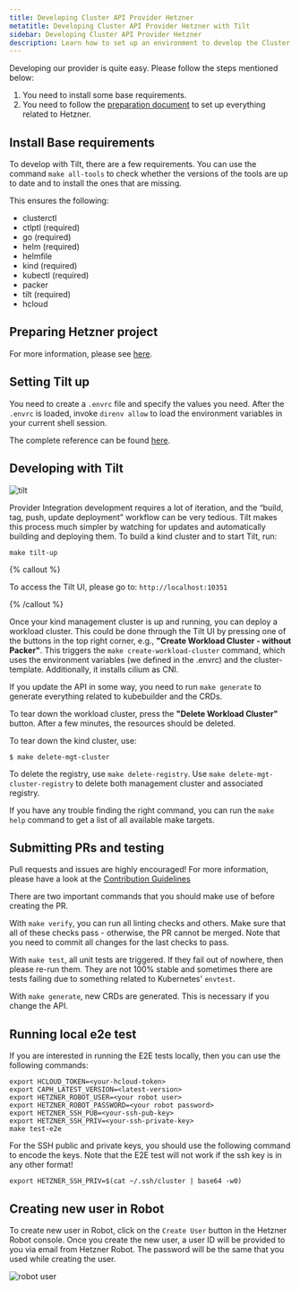 ```yaml
---
title: Developing Cluster API Provider Hetzner
metatitle: Developing Cluster API Provider Hetzner with Tilt
sidebar: Developing Cluster API Provider Hetzner
description: Learn how to set up an environment to develop the Cluster API Provider Hetzner, using Tilt and kind.
---
```


Developing our provider is quite easy. Please follow the steps mentioned below:

1. You need to install some base requirements.
2. You need to follow the [preparation document](/docs/caph/01-getting-started/03-preparation.md) to set up everything related to Hetzner.

## Install Base requirements

To develop with Tilt, there are a few requirements. You can use the command `make all-tools` to check whether the versions of the tools are up to date and to install the ones that are missing.

This ensures the following:

- clusterctl
- ctlptl (required)
- go (required)
- helm (required)
- helmfile
- kind (required)
- kubectl (required)
- packer
- tilt (required)
- hcloud

## Preparing Hetzner project

For more information, please see [here](/docs/caph/01-getting-started/03-preparation.md).

## Setting Tilt up

You need to create a `.envrc` file and specify the values you need. After the `.envrc` is loaded, invoke `direnv allow` to load the environment variables in your current shell session.

The complete reference can be found [here](/docs/caph/04-developers/02-tilt.md).

## Developing with Tilt

![tilt](https://syself.com/images/tilt.png)

Provider Integration development requires a lot of iteration, and the “build, tag, push, update deployment” workflow can be very tedious. Tilt makes this process much simpler by watching for updates and automatically building and deploying them. To build a kind cluster and to start Tilt, run:

```shell
make tilt-up
```

{% callout %}

To access the Tilt UI, please go to: `http://localhost:10351`

{% /callout %}

Once your kind management cluster is up and running, you can deploy a workload cluster. This could be done through the Tilt UI by pressing one of the buttons in the top right corner, e.g., **"Create Workload Cluster - without Packer"**. This triggers the `make create-workload-cluster` command, which uses the environment variables (we defined in the .envrc) and the cluster-template. Additionally, it installs cilium as CNI.

If you update the API in some way, you need to run `make generate` to generate everything related to kubebuilder and the CRDs.

To tear down the workload cluster, press the **"Delete Workload Cluster"** button. After a few minutes, the resources should be deleted.

To tear down the kind cluster, use:

```shell
$ make delete-mgt-cluster
```

To delete the registry, use `make delete-registry`. Use `make delete-mgt-cluster-registry` to delete both management cluster and associated registry.

If you have any trouble finding the right command, you can run the `make help` command to get a list of all available make targets.

## Submitting PRs and testing

Pull requests and issues are highly encouraged! For more information, please have a look at the [Contribution Guidelines](https://github.com/syself/cluster-api-provider-hetzner/blob/main/CONTRIBUTING.md)

There are two important commands that you should make use of before creating the PR.

With `make verify`, you can run all linting checks and others. Make sure that all of these checks pass - otherwise, the PR cannot be merged. Note that you need to commit all changes for the last checks to pass.

With `make test`, all unit tests are triggered. If they fail out of nowhere, then please re-run them. They are not 100% stable and sometimes there are tests failing due to something related to Kubernetes' `envtest`.

With `make generate`, new CRDs are generated. This is necessary if you change the API.

## Running local e2e test

If you are interested in running the E2E tests locally, then you can use the following commands:

```shell
export HCLOUD_TOKEN=<your-hcloud-token>
export CAPH_LATEST_VERSION=<latest-version>
export HETZNER_ROBOT_USER=<your robot user>
export HETZNER_ROBOT_PASSWORD=<your robot password>
export HETZNER_SSH_PUB=<your-ssh-pub-key>
export HETZNER_SSH_PRIV=<your-ssh-private-key>
make test-e2e
```

For the SSH public and private keys, you should use the following command to encode the keys. Note that the E2E test will not work if the ssh key is in any other format!

```shell
export HETZNER_SSH_PRIV=$(cat ~/.ssh/cluster | base64 -w0)
```

## Creating new user in Robot

To create new user in Robot, click on the `Create User` button in the Hetzner Robot console. Once you create the new user, a user ID will be provided to you via email from Hetzner Robot. The password will be the same that you used while creating the user.

![robot user](https://syself.com/images/robot-user.png)
